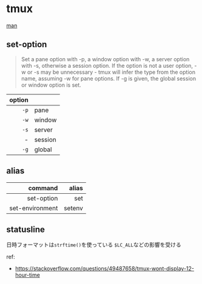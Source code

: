 # tmux

[man](https://man.openbsd.org/OpenBSD-current/man1/tmux.1)

## set-option
> Set a pane option with -p, a window option with -w, a server option with -s, otherwise a session option. If the option is not a user option, -w or -s may be unnecessary - tmux will infer the type from the option name, assuming -w for pane options. If -g is given, the global session or window option is set.

|option| |
|---:|:---|
|`-p`|pane|
|`-w`|window|
|`-s`|server|
| - |session|
|`-g`|global|

## alias
|command|alias|
|---:|---:|
|set-option|set|
|set-environment|setenv|

## statusline
日時フォーマットは`strftime()`を使っている
`$LC_ALL`などの影響を受ける

ref:
- https://stackoverflow.com/questions/49487658/tmux-wont-display-12-hour-time
